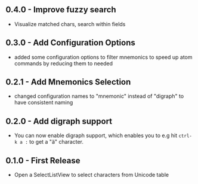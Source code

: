## 0.4.0 - Improve fuzzy search
* Visualize matched chars, search within fields

## 0.3.0 - Add Configuration Options
* added some configuration options to filter mnemonics to speed up atom commands by
  reducing them to needed

## 0.2.1 - Add Mnemonics Selection
* changed configuration names to "mnemonic" instead of "digraph" to have consistent naming

## 0.2.0 - Add digraph support
* You can now enable digraph support, which enables you to e.g hit
  `ctrl-k a :` to get a "ä" character.

## 0.1.0 - First Release
* Open a SelectListView to select characters from Unicode table
